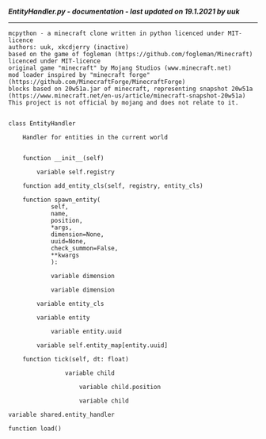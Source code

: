 ***EntityHandler.py - documentation - last updated on 19.1.2021 by uuk***
___

    mcpython - a minecraft clone written in python licenced under MIT-licence
    authors: uuk, xkcdjerry (inactive)
    based on the game of fogleman (https://github.com/fogleman/Minecraft) licenced under MIT-licence
    original game "minecraft" by Mojang Studios (www.minecraft.net)
    mod loader inspired by "minecraft forge" (https://github.com/MinecraftForge/MinecraftForge)
    blocks based on 20w51a.jar of minecraft, representing snapshot 20w51a
    (https://www.minecraft.net/en-us/article/minecraft-snapshot-20w51a)
    This project is not official by mojang and does not relate to it.


    class EntityHandler
        
        Handler for entities in the current world


        function __init__(self)

            variable self.registry

        function add_entity_cls(self, registry, entity_cls)

        function spawn_entity(
                self,
                name,
                position,
                *args,
                dimension=None,
                uuid=None,
                check_summon=False,
                **kwargs
                ):

                variable dimension

                variable dimension

            variable entity_cls

            variable entity

                variable entity.uuid

            variable self.entity_map[entity.uuid]

        function tick(self, dt: float)

                    variable child

                        variable child.position

                        variable child

    variable shared.entity_handler

    function load()